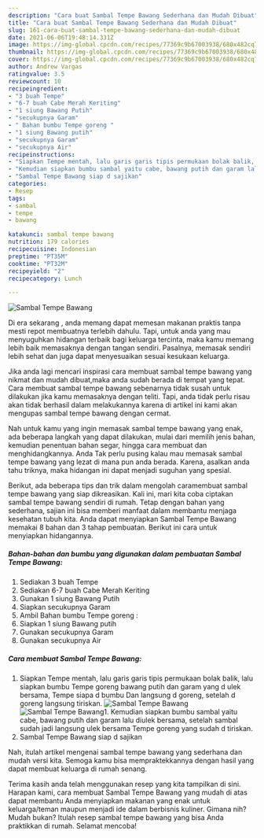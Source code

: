 ```yaml
---
description: "Cara buat Sambal Tempe Bawang Sederhana dan Mudah Dibuat"
title: "Cara buat Sambal Tempe Bawang Sederhana dan Mudah Dibuat"
slug: 161-cara-buat-sambal-tempe-bawang-sederhana-dan-mudah-dibuat
date: 2021-06-06T19:48:14.331Z
image: https://img-global.cpcdn.com/recipes/77369c9b67003938/680x482cq70/sambal-tempe-bawang-foto-resep-utama.jpg
thumbnail: https://img-global.cpcdn.com/recipes/77369c9b67003938/680x482cq70/sambal-tempe-bawang-foto-resep-utama.jpg
cover: https://img-global.cpcdn.com/recipes/77369c9b67003938/680x482cq70/sambal-tempe-bawang-foto-resep-utama.jpg
author: Andrew Vargas
ratingvalue: 3.5
reviewcount: 10
recipeingredient:
- "3 buah Tempe"
- "6-7 buah Cabe Merah Keriting"
- "1 siung Bawang Putih"
- "secukupnya Garam"
- " Bahan bumbu Tempe goreng "
- "1 siung Bawang putih"
- "secukupnya Garam"
- "secukupnya Air"
recipeinstructions:
- "Siapkan Tempe mentah, lalu garis garis tipis permukaan bolak balik, lalu siapkan bumbu Tempe goreng bawang putih dan garam yang d ulek bersama, Tempe siapa d bumbu Dan langsung d goreng, setelah d goreng langsung tiriskan."
- "Kemudian siapkan bumbu sambal yaitu cabe, bawang putih dan garam lalu diulek bersama, setelah sambal sudah jadi langsung ulek bersama Tempe goreng yang sudah d tiriskan."
- "Sambal Tempe Bawang siap d sajikan"
categories:
- Resep
tags:
- sambal
- tempe
- bawang

katakunci: sambal tempe bawang 
nutrition: 179 calories
recipecuisine: Indonesian
preptime: "PT35M"
cooktime: "PT32M"
recipeyield: "2"
recipecategory: Lunch

---
```



![Sambal Tempe Bawang](https://img-global.cpcdn.com/recipes/77369c9b67003938/680x482cq70/sambal-tempe-bawang-foto-resep-utama.jpg)

Di era  sekarang , anda memang dapat memesan makanan praktis tanpa mesti repot membuatnya terlebih dahulu. Tapi, untuk anda yang mau menyuguhkan hidangan terbaik bagi keluarga tercinta, maka kamu memang lebih baik memasaknya dengan tangan sendiri. Pasalnya, memasak sendiri lebih sehat dan juga dapat menyesuaikan sesuai kesukaan keluarga.

Jika anda lagi mencari inspirasi cara membuat sambal tempe bawang yang nikmat dan mudah dibuat,maka anda sudah berada di tempat yang tepat. Cara membuat sambal tempe bawang  sebenarnya tidak susah untuk dilakukan jika kamu memasaknya dengan teliti. Tapi, anda tidak perlu risau akan tidak berhasil dalam melakukannya 
karena di artikel ini kami akan mengupas sambal tempe bawang dengan cermat.  



Nah untuk kamu yang ingin memasak sambal tempe bawang yang enak, ada beberapa langkah yang dapat dilakukan, mulai dari memilih jenis bahan, kemudian penentuan bahan segar, hingga cara membuat dan menghidangkannya. Anda Tak perlu pusing kalau mau memasak sambal tempe bawang yang lezat di mana pun anda berada. Karena, asalkan anda  tahu triknya, maka hidangan ini dapat menjadi suguhan yang spesial.

Berikut, ada beberapa tips dan trik dalam mengolah caramembuat sambal tempe bawang yang siap dikreasikan. Kali ini, mari kita coba ciptakan sambal tempe bawang sendiri di rumah. Tetap dengan bahan yang sederhana, sajian ini bisa memberi manfaat dalam membantu menjaga kesehatan tubuh kita. Anda dapat menyiapkan Sambal Tempe Bawang memakai 8 bahan dan 3 tahap pembuatan. Berikut ini cara untuk menyiapkan hidangannya.

<!--inarticleads1-->

##### Bahan-bahan dan bumbu yang digunakan dalam pembuatan Sambal Tempe Bawang:

1. Sediakan 3 buah Tempe
1. Sediakan 6-7 buah Cabe Merah Keriting
1. Gunakan 1 siung Bawang Putih
1. Siapkan secukupnya Garam
1. Ambil  Bahan bumbu Tempe goreng :
1. Siapkan 1 siung Bawang putih
1. Gunakan secukupnya Garam
1. Gunakan secukupnya Air




<!--inarticleads2-->

##### Cara membuat Sambal Tempe Bawang:

1. Siapkan Tempe mentah, lalu garis garis tipis permukaan bolak balik, lalu siapkan bumbu Tempe goreng bawang putih dan garam yang d ulek bersama, Tempe siapa d bumbu Dan langsung d goreng, setelah d goreng langsung tiriskan.
<img src="https://img-global.cpcdn.com/steps/125a6332162208ba/160x128cq70/sambal-tempe-bawang-langkah-memasak-1-foto.jpg" alt="Sambal Tempe Bawang"><img src="https://img-global.cpcdn.com/steps/9c48a38fe0b8377f/160x128cq70/sambal-tempe-bawang-langkah-memasak-1-foto.jpg" alt="Sambal Tempe Bawang">1. Kemudian siapkan bumbu sambal yaitu cabe, bawang putih dan garam lalu diulek bersama, setelah sambal sudah jadi langsung ulek bersama Tempe goreng yang sudah d tiriskan.
1. Sambal Tempe Bawang siap d sajikan




Nah, itulah artikel mengenai  sambal tempe bawang  yang sederhana dan mudah versi kita. Semoga kamu bisa mempraktekkannya dengan hasil yang dapat membuat keluarga di rumah senang. 

Terima kasih anda telah menggunakan resep yang kita tampilkan di sini. Harapan kami, cara membuat  Sambal Tempe Bawang yang mudah di atas dapat membantu Anda menyiapkan makanan yang enak untuk keluarga/teman maupun menjadi ide dalam berbisnis kuliner. Gimana nih? Mudah bukan? Itulah resep sambal tempe bawang yang bisa Anda praktikkan di rumah. Selamat mencoba!

